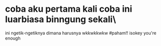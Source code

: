 # coba aku pertama kali coba ini luarbiasa binngung sekali\
ini ngetik-ngetiknya dimana harusnya wkkwkkwkw
#paham!!
isokey you're enough
